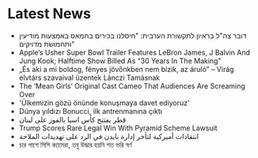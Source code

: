 # Latest News
-  דובר צה"ל בראיון לתקשורת הערבית: "חיסלנו בכירים בחמאס באמצעות מודיעין ותחמושת מדויקים"
-  Apple’s Usher Super Bowl Trailer Features LeBron James, J Balvin And Jung Kook; Halftime Show Billed As “30 Years In The Making”
-  „És aki a mi boldog, fényes jövőnkben nem bízik, az áruló” – Virág elvtárs szavaival üzentek Lánczi Tamásnak
-  The ‘Mean Girls’ Original Cast Cameo That Audiences Are Screaming Over
-  'Ülkemizin gözü önünde konuşmaya davet ediyoruz'
-  Dünya yıldızı Bonucci, ilk antrenmanına çıktı
-  قطر يفتتح كأس اسيا بالفوز على لبنان
-  Trump Scores Rare Legal Win With Pyramid Scheme Lawsuit
-  انتقادات أميركية لتأخر إدارة بايدن في الرد على تهديدات الملاحة
-  চার পাশে সিসি ক্যামেরা, তবু উদ্ধার হয়নি শত ভরি স্বর্ণ

